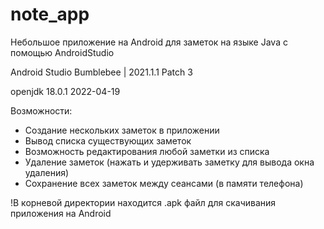 # note_app
Небольшое приложение на Android для заметок на языке Java с помощью AndroidStudio

Android Studio Bumblebee | 2021.1.1 Patch 3

openjdk 18.0.1 2022-04-19

Возможности:

- Создание нескольких заметок в приложении
- Вывод списка существующих заметок
- Возможность редактирования любой заметки из списка
- Удаление заметок (нажать и удерживать заметку для вывода окна удаления)
- Сохранение всех заметок между сеансами (в памяти телефона)

!В корневой директории находится .apk файл для скачивания приложения на Android
